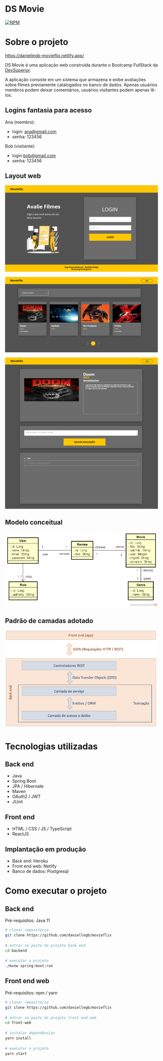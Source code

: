# DS Movie
[![NPM](https://img.shields.io/npm/l/react)](https://github.com/daniellegb/movieflix/blob/main/LICENSE)

# Sobre o projeto

https://daniellegb-movieflix.netlify.app/

DS Movie é uma aplicação web construída durante o Bootcamp FullStack da [DevSuperior](https://devsuperior.com "Site da DevSuperior").

A aplicação consiste em um sistema que armazena e exibe avaliações sobre filmes previamente catalogados no banco de dados. Apenas usuários membros podem deixar comentários, usuários visitantes podem apenas lê-los.

## Logins fantasia para acesso

Ana (membro):
- login: ana@gmail.com
- senha: 123456

Bob (visitante):
- login:bob@gmail.com
- senha: 123456

## Layout web
![Web 1](https://github.com/daniellegb/movieflix/blob/main/assets/tela1.PNG)

![Web 2](https://github.com/daniellegb/movieflix/blob/main/assets/tela2.PNG)

![Web 3](https://github.com/daniellegb/movieflix/blob/main/assets/tela3.png)

## Modelo conceitual
![Modelo Conceitual](https://github.com/daniellegb/movieflix/blob/main/assets/modelo%20conceitual.png)

## Padrão de camadas adotado
![Padrão de Camadas Adotado](https://github.com/daniellegb/movieflix/blob/main/assets/padrao-camadas.png)

# Tecnologias utilizadas
## Back end
- Java
- Spring Boot
- JPA / Hibernate
- Maven
- OAuth2 / JWT
- JUnit
## Front end
- HTML / CSS / JS / TypeScript
- ReactJS
## Implantação em produção
- Back end: Heroku
- Front end web: Netlify
- Banco de dados: Postgresql

# Como executar o projeto

## Back end
Pré-requisitos: Java 11

```bash
# clonar repositório
git clone https://github.com/daniellegb/movieflix

# entrar na pasta do projeto back end
cd backend

# executar o projeto
./mvnw spring-boot:run
```

## Front end web
Pré-requisitos: npm / yarn

```bash
# clonar repositório
git clone https://github.com/daniellegb/movieflix

# entrar na pasta do projeto front end web
cd front-web

# instalar dependências
yarn install

# executar o projeto
yarn start
```
